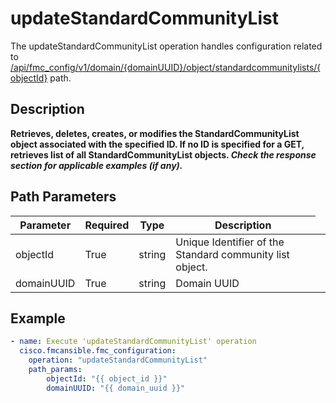 # updateStandardCommunityList

The updateStandardCommunityList operation handles configuration related to [/api/fmc_config/v1/domain/{domainUUID}/object/standardcommunitylists/{objectId}](/paths//api/fmc_config/v1/domain/{domain_uuid}/object/standardcommunitylists/{object_id}.md) path.&nbsp;
## Description
**Retrieves, deletes, creates, or modifies the StandardCommunityList object associated with the specified ID. If no ID is specified for a GET, retrieves list of all StandardCommunityList objects. _Check the response section for applicable examples (if any)._**

## Path Parameters
| Parameter | Required | Type | Description |
| --------- | -------- | ---- | ----------- |
| objectId | True | string <td colspan=3> Unique Identifier of the Standard community list object. |
| domainUUID | True | string <td colspan=3> Domain UUID |

## Example
```yaml
- name: Execute 'updateStandardCommunityList' operation
  cisco.fmcansible.fmc_configuration:
    operation: "updateStandardCommunityList"
    path_params:
        objectId: "{{ object_id }}"
        domainUUID: "{{ domain_uuid }}"

```